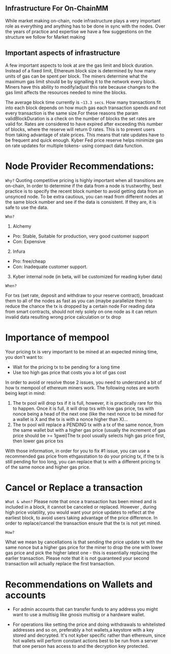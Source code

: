## Infrastructure For On-ChainMM

While market making on-chain, node infrastructure plays a very important role as everything and anything has to be done in sync with the nodes. Over the years of practice and expertise we have a few suggestions on the structure we follow for Market making 

## Important aspects of infrastructure

A few important aspects to look at are the gas limit and block duration. Instead of a fixed limit, Ethereum block size is determined by how many units of gas can be spent per block. The miners determine what the maximum gas limit should be by signalling it to the network every block. Miners have this ability to modify/adjust this rate because changes to the gas limit affects the resources needed to mine the blocks. 

The average block time currently is `~13.3 secs`. How many transactions fit into each block depends on how much gas each transaction spends and not every transaction is the same size.For these reasons the param validBlockDuration is a check on the number of blocks the set rates are valid for. Rates are considered to have expired after exceeding this number of blocks, where the reserve will return 0 rates. This is to prevent users from taking advantage of stale prices. This means that rate updates have to be frequent and quick enough. Kyber Fed price reserve helps minimize gas on rate updates for multiple tokens- using compact data function.

# Node Provider Recommendations:

`Why?`
Quoting competitive pricing is highly important when all transitions are on-chain, In order to determine if the data from a node is trustworthy, best practice is to specify the recent block number to avoid getting data from an unsynced node. To be extra cautious, you can read from different nodes at the same block number and see if the data is consistent. If they are, it is safe to use the data. 

`Who?`
1. Alchemy 
- Pro: Stable, Suitable for production, very good customer support
- Con: Expensive

2. Infura 
- Pro: free/cheap
- Con: Inadequate customer support.

3. Kyber internal node (in beta, will be customized for reading kyber data)

`When?`

For txs (set rate, deposit and withdraw to your reserve contract), broadcast them to all of the nodes as fast as you can (maybe parallelize them) to reduce the chance the tx is dropped by a certain node
For reading data from smart contracts, should not rely solely on one node as it can return invalid data resulting wrong price calculation or tx drop

# Importance of mempool

Your pricing tx is very important to be mined at an expected mining time, you don't want to:
* Wait for the pricing tx to be pending for a long time
* Use too high gas price that costs you a lot of gas cost

In order to avoid or resolve those 2 issues, you need to understand a bit of how tx mempool of ethereum miners work. The following notes are worth being kept in mind:

1. The tx pool will drop txs if it is full, however, it is practically rare for this to happen. Once it is full, it will drop txs with low gas price, txs with nonce being a head of the next one (like the next nonce to be mined for a wallet is X and the tx is with a nonce higher than X)...
2. The tx pool will replace a PENDING tx with a tx of the same nonce, from the same wallet but with a higher gas price (usually the increment of gas price should be >= 1gwei)The tx pool usually selects high gas price first, then lower gas price txs

With those information, in order for you to fix #1 issue, you can use a recommended gas price from ethgasstation to do your pricing tx, if the tx is still pending for too long, you can replace that tx with a different pricing tx of the same nonce and higher gas price.

# Cancel or Replace a transaction 

`What & when?` 
Please note that once a transaction has been mined and is included in a block, it cannot be canceled or replaced. However , during high price volatility, you would want your price updates to reflect at the earliest block, to avoid users taking advantage of the price difference. In order to replace/cancel the transaction ensure that the tx is not yet mined.

`How?`

What we mean by cancellations is that sending the price update tx with the same nonce but a higher gas price for the miner to drop the one with lower gas price and pick the higher latest one - this is essentially replacing the earlier transaction. Please note that it is not guaranteed your second transaction will actually replace the first transaction.

# Recommendations on Wallets and accounts

* For admin accounts that can transfer funds to any address you might want to use a multisig like gnosis multisig or a hardware wallet.

* For operations like setting the price and doing withdrawals to whitelisted addresses and so on, preferably a hot wallets,a keystore with a key stored and decrypted.
It's not kyber specific rather than ethereum, since hot wallets will perform constant actions best to be run from a server that one person has access to and the decryption key protected. 

